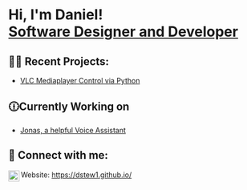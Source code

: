 <h1>Hi, I'm Daniel! <br/><a href="https://www.linkedin.com/in/daniel-stewart-programming/">Software Designer and Developer</a></h1>

<h2>👨‍💻 Recent Projects:</h2>

  - [VLC Mediaplayer Control via Python](https://github.com/dstew1/VLCController)

<h2>🕧Currently Working on</h2>

- [Jonas, a helpful Voice Assistant](https://github.com/dstew1/Jonas)


<h2> 🤳 Connect with me:</h2>

[<img align="left" alt="dstew1 | LinkedIn" width="22px" src="https://cdn.jsdelivr.net/npm/simple-icons@v3/icons/linkedin.svg" />][linkedin]


[linkedin]: https://www.linkedin.com/in/daniel-stewart-programming/
Website: https://dstew1.github.io/ 
